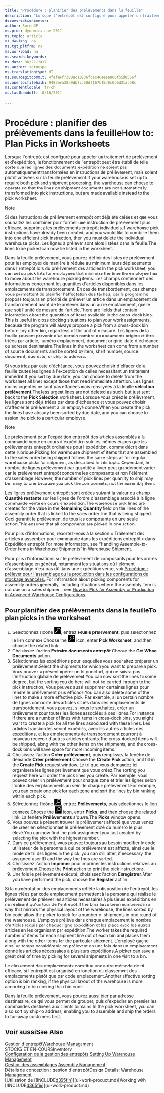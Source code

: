 ```yaml
---
title: "Procédure : planifier des prélèvements dans la feuille"
description: "Lorsque l'entrepôt est configuré pour appeler un traitement de prélèvement et d'expédition, le fonctionnement de l'entrepôt peut être établi de telle sorte que les lignes des documents expédition ne soient pas automatiquement transformées en instructions de prélèvement, mais soient plutôt activées sur la feuille prélèvement."
documentationcenter: 
author: SorenGP
ms.prod: dynamics-nav-2017
ms.topic: article
ms.devlang: na
ms.tgt_pltfrm: na
ms.workload: na
ms.search.keywords: 
ms.date: 08/21/2017
ms.author: sgroespe
ms.translationtype: HT
ms.sourcegitcommit: 4fefaef7380ac10836fcac404eea006f55d8556f
ms.openlocfilehash: 9483eda38a9db7cd50d7167b45d0c6b6d21ace8c
ms.contentlocale: fr-ch
ms.lasthandoff: 10/16/2017

---
```

# <a name="how-to-plan-picks-in-worksheets"></a><span data-ttu-id="cf163-103">Procédure : planifier des prélèvements dans la feuille</span><span class="sxs-lookup"><span data-stu-id="cf163-103">How to: Plan Picks in Worksheets</span></span>
<span data-ttu-id="cf163-104">Lorsque l'entrepôt est configuré pour appeler un traitement de prélèvement et d'expédition, le fonctionnement de l'entrepôt peut être établi de telle sorte que les lignes des documents expédition ne soient pas automatiquement transformées en instructions de prélèvement, mais soient plutôt activées sur la feuille prélèvement.</span><span class="sxs-lookup"><span data-stu-id="cf163-104">If your warehouse is set up to require both pick and shipment processing, the warehouse can choose to operate so that the lines on shipment documents are not automatically transformed into pick instructions, but are made available instead to the pick worksheet.</span></span>  

> [!NOTE]  
>  <span data-ttu-id="cf163-105">Si des instructions de prélèvement entrepôt ont déjà été créées et que vous souhaitez les combiner pour former une instruction de prélèvement plus efficace, supprimez les prélèvements entrepôt individuels.</span><span class="sxs-lookup"><span data-stu-id="cf163-105">If warehouse pick instructions have already been created, and you would like to combine them into one efficient pick instruction, then you must delete the individual warehouse picks.</span></span> <span data-ttu-id="cf163-106">Les lignes à prélever sont alors listées dans la feuille.</span><span class="sxs-lookup"><span data-stu-id="cf163-106">The lines to be picked can now be listed in the worksheet.</span></span>  

<span data-ttu-id="cf163-107">Dans la feuille prélèvement, vous pouvez définir des listes de prélèvement pour les employés de manière à réduire au minimum leurs déplacements dans l'entrepôt lors du prélèvement des articles.</span><span class="sxs-lookup"><span data-stu-id="cf163-107">In the pick worksheet, you can set up pick lists for employees that minimize the time the employee has to move about the warehouse picking items.</span></span> <span data-ttu-id="cf163-108">Les champs contiennent des informations concernant les quantités d'articles disponibles dans les emplacements de transbordement. En cas de transbordement, ces champs vous permettent de planifier l'affectation des tâches, car le programme propose toujours en priorité de prélever un article dans un emplacement de transbordement avant de le prélever dans un autre emplacement, quelle que soit l'unité de mesure de l'article.</span><span class="sxs-lookup"><span data-stu-id="cf163-108">There are fields that contain information about the quantities of items available in the cross-dock bins. This is useful in cross docking situations to plan your work assignments, because the program will always propose a pick from a cross-dock bin before any other bin, regardless of the unit of measure.</span></span> <span data-ttu-id="cf163-109">Les lignes de la feuille peuvent provenir d'un certain nombre de documents origine et être triées par article, numéro emplacement, document origine, date d'échéance ou adresse destinataire.</span><span class="sxs-lookup"><span data-stu-id="cf163-109">The lines in the worksheet can come from a number of source documents and be sorted by item, shelf number, source document, due date, or ship-to address.</span></span>  

<span data-ttu-id="cf163-110">Si vous triez par date d'échéance, vous pouvez choisir d'effacer de la feuille toutes les lignes à l'exception de celles nécessitant un traitement immédiat.</span><span class="sxs-lookup"><span data-stu-id="cf163-110">If you sort by due date, you can choose to delete from the worksheet all lines except those that need immediate attention.</span></span> <span data-ttu-id="cf163-111">Les lignes moins urgentes ne sont pas effacées mais renvoyées à la feuille **sélection prélèvement**.</span><span class="sxs-lookup"><span data-stu-id="cf163-111">The less urgent lines are not deleted as such, but just sent back to the **Pick Selection** worksheet.</span></span> <span data-ttu-id="cf163-112">Lorsque vous créez le prélèvement, les lignes sont déjà triées par date d'échéance et vous pouvez choisir d'affecter le prélèvement à un employé donné.</span><span class="sxs-lookup"><span data-stu-id="cf163-112">When you create the pick, the lines have already been sorted by due date, and you can choose to assign the pick to a particular employee.</span></span>  

> [!NOTE]  
>  <span data-ttu-id="cf163-113">Le prélèvement pour l'expédition entrepôt des articles assemblés à la commande vente en cours d'expédition suit les mêmes étapes que les prélèvements entrepôt ordinaires pour l'expédition, comme décrit dans cette rubrique.</span><span class="sxs-lookup"><span data-stu-id="cf163-113">Picking for warehouse shipment of items that are assembled to the sales order being shipped follows the same steps as for regular warehouse picks for shipment, as described in this topic.</span></span> <span data-ttu-id="cf163-114">Cependant, le nombre de lignes prélèvement par quantité à livrer peut grandement varier car le prélèvement entrepôt concerne les composants et non l'élément d'assemblage.</span><span class="sxs-lookup"><span data-stu-id="cf163-114">However, the number of pick lines per quantity to ship may be many to one because you pick the components, not the assembly item.</span></span>  
>   
>  <span data-ttu-id="cf163-115">Les lignes prélèvement entrepôt sont créées suivant la valeur du champ **Quantité restante** sur les lignes de l'ordre d'assemblage associé à la ligne commande vente en cours d'expédition.</span><span class="sxs-lookup"><span data-stu-id="cf163-115">The warehouse pick lines are created for the value in the **Remaining Quantity** field on the lines of the assembly order that is linked to the sales order line that is being shipped.</span></span> <span data-ttu-id="cf163-116">Ceci garantit le prélèvement de tous les composants en une seule action.</span><span class="sxs-lookup"><span data-stu-id="cf163-116">This ensures that all components are picked in one action.</span></span>  
>   
>  <span data-ttu-id="cf163-117">Pour plus d’informations, reportez-vous à la section « Traitement des articles à assembler pour commande dans les expéditions entrepôt » dans Expédition entrepôt.</span><span class="sxs-lookup"><span data-stu-id="cf163-117">For more information, see “Handling Assemble-to-Order Items in Warehouse Shipments” in Warehouse Shipment.</span></span>  
>   
>  <span data-ttu-id="cf163-118">Pour plus d'informations sur le prélèvement de composants pour les ordres d'assemblage en général, notamment les situations où l'élément d'assemblage n'est pas dû dans une expédition vente, voir [Procédure : prélever pour l'assemblage ou la production dans les configurations de stockage avancées.](warehouse-how-to-pick-for-internal-operations-in-advanced-warehousing.md).</span><span class="sxs-lookup"><span data-stu-id="cf163-118">For information about picking components for assembly orders generally, including situations where the assembly item is not due on a sales shipment, see [How to: Pick for Assembly or Production in Advanced Warehouse Configurations](warehouse-how-to-pick-for-internal-operations-in-advanced-warehousing.md).</span></span>  

## <a name="to-plan-picks-in-the-worksheet"></a><span data-ttu-id="cf163-119">Pour planifier des prélèvements dans la feuille</span><span class="sxs-lookup"><span data-stu-id="cf163-119">To plan picks in the worksheet</span></span>  
1.  <span data-ttu-id="cf163-120">Sélectionnez l'icône ![Page ou état pour la recherche](media/ui-search/search_small.png "Page ou état pour la recherche"), entrez **Feuille prélèvement**, puis sélectionnez le lien connexe.</span><span class="sxs-lookup"><span data-stu-id="cf163-120">Choose the ![Search for Page or Report](media/ui-search/search_small.png "Search for Page or Report icon") icon, enter **Pick Worksheet**, and then choose the related link.</span></span>  
2.  <span data-ttu-id="cf163-121">Choisissez l'action **Extraire documents entrepôt**.</span><span class="sxs-lookup"><span data-stu-id="cf163-121">Choose the **Get Whse. Documents** action.</span></span>  
3.  <span data-ttu-id="cf163-122">Sélectionnez les expéditions pour lesquelles vous souhaitez préparer un prélèvement.</span><span class="sxs-lookup"><span data-stu-id="cf163-122">Select the shipments for which you want to prepare a pick.</span></span> <span data-ttu-id="cf163-123">Vous pouvez à présent opérer un tri ponctuel, qui ne suivra pas l'instruction globale de prélèvement.</span><span class="sxs-lookup"><span data-stu-id="cf163-123">You can now sort the lines to some degree, but the sorting you do here will not be carried through to the pick instruction.</span></span> <span data-ttu-id="cf163-124">Vous pouvez aussi supprimer certaines lignes pour rendre le prélèvement plus efficace.</span><span class="sxs-lookup"><span data-stu-id="cf163-124">You can also delete some of the lines to make a more effective pick.</span></span> <span data-ttu-id="cf163-125">Par exemple, si un certain nombre de lignes comporte des articles situés dans des emplacements de transbordement, vous pouvez, si vous le souhaitez, créer un prélèvement pour toutes les lignes associées à ces lignes.</span><span class="sxs-lookup"><span data-stu-id="cf163-125">For instance, if there are a number of lines with items in cross-dock bins, you might want to create a pick for all the lines associated with these lines.</span></span> <span data-ttu-id="cf163-126">Les articles transbordés seront expédiés, avec les autres articles des expéditions, et les emplacements de transbordement pourront à nouveau recevoir d'autres articles entrants.</span><span class="sxs-lookup"><span data-stu-id="cf163-126">The cross-docked items will be shipped, along with the other items on the shipments, and the cross-dock bins will have space for more incoming items.</span></span>  
4.  <span data-ttu-id="cf163-127">Choisissez l'action **Créer prélèvement**, puis remplissez la fenêtre de demande **Créer prélèvement**.</span><span class="sxs-lookup"><span data-stu-id="cf163-127">Choose the **Create Pick** action, and fill in the **Create Pick** request window.</span></span> <span data-ttu-id="cf163-128">Le tri que vous demandez ici organisera les lignes prélèvement que vous créez.</span><span class="sxs-lookup"><span data-stu-id="cf163-128">The sorting you request here will order the pick lines you create.</span></span> <span data-ttu-id="cf163-129">Par exemple, vous pouvez créer un prélèvement pour chaque zone et trier les lignes selon l'ordre des emplacements au sein de chaque prélèvement.</span><span class="sxs-lookup"><span data-stu-id="cf163-129">For example, you can create one pick for each zone and sort the lines by bin ranking within each pick.</span></span>  
5.  <span data-ttu-id="cf163-130">Sélectionnez l'icône ![Page ou état pour la recherche](media/ui-search/search_small.png "Page ou état pour la recherche"), entrez **Prélèvements**, puis sélectionnez le lien connexe.</span><span class="sxs-lookup"><span data-stu-id="cf163-130">Choose the ![Search for Page or Report](media/ui-search/search_small.png "Search for Page or Report icon") icon, enter **Picks**, and then choose the related link.</span></span> <span data-ttu-id="cf163-131">La fenêtre **Prélèvements** s'ouvre.</span><span class="sxs-lookup"><span data-stu-id="cf163-131">The **Picks** window opens.</span></span>  
6.  <span data-ttu-id="cf163-132">Vous pouvez à présent trouver le prélèvement affecté que vous venez de créer en sélectionnant le prélèvement doté du numéro le plus élevé.</span><span class="sxs-lookup"><span data-stu-id="cf163-132">You can now find the pick assignment you just created by selecting the pick with the highest number.</span></span>  
7.  <span data-ttu-id="cf163-133">Dans ce prélèvement, vous pouvez toujours au besoin modifier le code utilisateur de la personne à qui ce prélèvement est affecté, ainsi que le mode de tri des lignes.</span><span class="sxs-lookup"><span data-stu-id="cf163-133">In the pick, you can still alter, if necessary, the assigned user ID and the way the lines are sorted.</span></span>  
8.  <span data-ttu-id="cf163-134">Choisissez l'action **Imprimer** pour imprimer les instructions relatives au prélèvement.</span><span class="sxs-lookup"><span data-stu-id="cf163-134">Choose the **Print** action to print the pick instructions.</span></span>  
9. <span data-ttu-id="cf163-135">Une fois le prélèvement exécuté, choisissez l'action **Enregistrer**.</span><span class="sxs-lookup"><span data-stu-id="cf163-135">After you have performed the pick, choose the **Register** action.</span></span>  

<span data-ttu-id="cf163-136">Si la numérotation des emplacements reflète la disposition de l'entrepôt, les lignes triées par code emplacement permettent à la personne qui réalise le prélèvement de prélever les articles nécessaires à plusieurs expéditions en ne réalisant qu'un tour de l'entrepôt.</span><span class="sxs-lookup"><span data-stu-id="cf163-136">If the bins have been numbered in a way that mirrors the physical layout of the warehouse, the lines sorted by bin code allow the picker to pick for a number of shipments in one round of the warehouse.</span></span> <span data-ttu-id="cf163-137">L'employé prélève dans chaque emplacement le nombre d'articles requis par chaque ligne expédition et les place avec les autres articles en les organisant par expédition.</span><span class="sxs-lookup"><span data-stu-id="cf163-137">The worker takes the required number of items for each shipment line out of each bin and places them along with the other items for the particular shipment.</span></span> <span data-ttu-id="cf163-138">L'employé gagne ainsi un temps considérable en prélevant en une fois dans un emplacement donné les articles nécessaires à plusieurs expéditions.</span><span class="sxs-lookup"><span data-stu-id="cf163-138">A picker can save a great deal of time by picking for several shipments in one visit to a bin.</span></span>  

<span data-ttu-id="cf163-139">Le classement des emplacements constitue une autre méthode de tri efficace, si l'entrepôt est organisé en fonction du classement des emplacements plutôt que par code emplacement.</span><span class="sxs-lookup"><span data-stu-id="cf163-139">Another effective sorting option is bin ranking, if the physical layout of the warehouse is more according to bin ranking than bin code.</span></span>  

<span data-ttu-id="cf163-140">Dans la feuille prélèvement, vous pouvez aussi trier par adresse destinataire, ce qui vous permet de grouper, puis d'expédier en premier les commandes destinées aux clients lointains.</span><span class="sxs-lookup"><span data-stu-id="cf163-140">In the pick worksheet, you can also sort by ship-to address, enabling you to assemble and ship the orders to far-away customers first.</span></span>  

## <a name="see-also"></a><span data-ttu-id="cf163-141">Voir aussi</span><span class="sxs-lookup"><span data-stu-id="cf163-141">See Also</span></span>
[<span data-ttu-id="cf163-142">Gestion d'entrepôt</span><span class="sxs-lookup"><span data-stu-id="cf163-142">Warehouse Management</span></span>](warehouse-manage-warehouse.md)  
[<span data-ttu-id="cf163-143">STOCKS ET EN-COURS</span><span class="sxs-lookup"><span data-stu-id="cf163-143">Inventory</span></span>](inventory-manage-inventory.md)  
<span data-ttu-id="cf163-144">[Configuration de la gestion des entrepôts](warehouse-setup-warehouse.md)   </span><span class="sxs-lookup"><span data-stu-id="cf163-144">[Setting Up Warehouse Management](warehouse-setup-warehouse.md)   </span></span>  
<span data-ttu-id="cf163-145">[Gestion des assemblages](assembly-assemble-items.md)  </span><span class="sxs-lookup"><span data-stu-id="cf163-145">[Assembly Management](assembly-assemble-items.md)  </span></span>  
[<span data-ttu-id="cf163-146">Détails de conception : gestion d'entrepôt</span><span class="sxs-lookup"><span data-stu-id="cf163-146">Design Details: Warehouse Management</span></span>](design-details-warehouse-management.md)  
<span data-ttu-id="cf163-147">[Utilisation de [!INCLUDE[d365fin](includes/d365fin_md.md)]](ui-work-product.md)</span><span class="sxs-lookup"><span data-stu-id="cf163-147">[Working with [!INCLUDE[d365fin](includes/d365fin_md.md)]](ui-work-product.md)</span></span>

